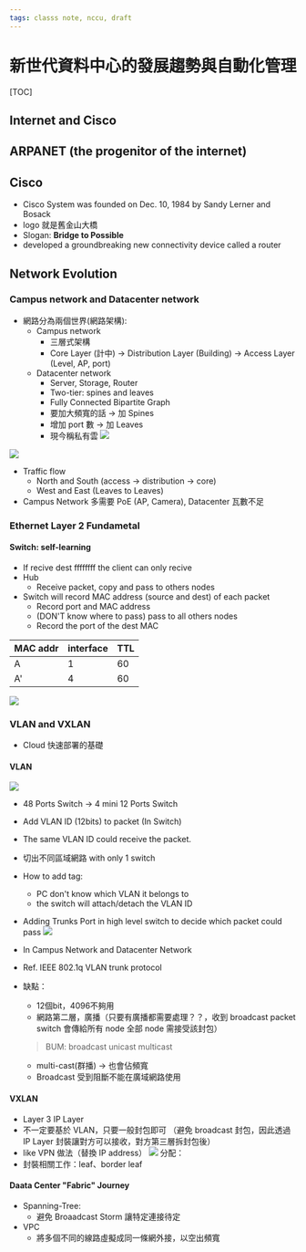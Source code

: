 ```yaml
---
tags: classs note, nccu, draft
---
```


# 新世代資料中心的發展趨勢與自動化管理

[TOC]

## Internet and Cisco
## ARPANET (the progenitor of the internet)
## Cisco
* Cisco System was founded on Dec. 10, 1984 by Sandy Lerner and Bosack
* logo 就是舊金山大橋
* Slogan: **Bridge to Possible**
* developed a groundbreaking new connectivity device called a router

## Network Evolution
### Campus network and Datacenter network
- 網路分為兩個世界(網路架構):
    - Campus network
        - 三層式架構
        - Core Layer (計中) -> Distribution Layer (Building) -> Access Layer (Level, AP, port)
    - Datacenter network
        - Server, Storage, Router
        - Two-tier: spines and leaves
        - Fully Connected Bipartite Graph
        - 要加大頻寬的話 -> 加 Spines
        - 增加 port 數 -> 加 Leaves
        - 現今稱私有雲
![](https://i.imgur.com/TCyzmuJ.png)

![](https://i.imgur.com/WuvjHVE.png)
* Traffic flow
    * North and South (access -> distribution -> core)
    * West and East (Leaves to Leaves)
* Campus Network 多需要 PoE (AP, Camera), Datacenter 瓦數不足


### Ethernet Layer 2 Fundametal
#### Switch: self-learning
* If recive dest ffffffff the client can only recive
* Hub
    * Receive packet, copy and pass to others nodes
* Switch will record MAC address (source and dest) of each packet 
    * Record port and MAC address
    * (DON'T know where to pass) pass to all others nodes
    * Record the port of the dest MAC

| MAC addr | interface | TTL |
| -------- | -------- | -------- |
| A     | 1     | 60     |
| A'     | 4     | 60     |
![](https://i.imgur.com/njMr5DG.png)


### VLAN and VXLAN
* Cloud 快速部署的基礎
#### VLAN
![](https://i.imgur.com/2j6u3HW.png)

- 48 Ports Switch -> 4 mini 12 Ports Switch
- Add VLAN ID (12bits) to packet (In Switch)
- The same VLAN ID could receive the packet.
- 切出不同區域網路 with only 1 switch
- How to add tag:
    - PC don't know which VLAN it belongs to
    - the switch will attach/detach the VLAN ID
- Adding Trunks Port in high level switch to decide which packet could pass
![](https://i.imgur.com/QJGGx20.png)

- In Campus Network and Datacenter Network
- Ref. IEEE 802.1q VLAN trunk protocol
- 缺點：
    - 12個bit，4096不夠用
    - 網路第二層，廣播（只要有廣播都需要處理？？，收到 broadcast packet switch 會傳給所有 node 全部 node 需接受該封包）
    > BUM: broadcast unicast multicast
    - multi-cast(群播) -> 也會佔頻寬
    - Broadcast 受到阻斷不能在廣域網路使用
#### VXLAN
- Layer 3 IP Layer 
- 不一定要基於 VLAN，只要一般封包即可 （避免 broadcast 封包，因此透過 IP Layer 封裝讓對方可以接收，對方第三層拆封包後）
- like VPN 做法（替換 IP address）
![](https://i.imgur.com/Q9htJJn.png)
分配：
 - 封裝相關工作：leaf、border leaf


#### Daata Center "Fabric" Journey
- Spanning-Tree: 
    - 避免 Broaadcast Storm 讓特定連接待定
- VPC
    - 將多個不同的線路虛擬成同一條網外接，以空出頻寬